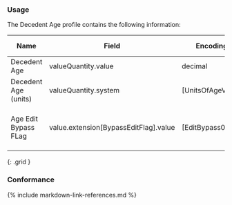 ### Usage

The Decedent Age profile contains the following information:


| **Name** |  **Field**   |  **Encoding**  |  **IJE Field Name(s)**  |
| ---------------| ------------------------ | ------------- | ------------------- |
| Decedent Age   | valueQuantity.value  | decimal  | AGE  |
| Decedent Age (units)   | valueQuantity.system  | [UnitsOfAgeVS] | AGETYPE  |
| Age Edit Bypass FLag | value.extension[BypassEditFlag].value | [EditBypass01VS] | AGE_BYPASS  -- if extension not specified, blank   |
{: .grid }


### Conformance


{% include markdown-link-references.md %}
